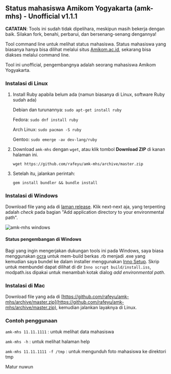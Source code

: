 ## Status mahasiswa Amikom Yogyakarta (amk-mhs) - Unofficial v1.1.1

**CATATAN**: Tools ini sudah tidak dipelihara, meskipun masih bekerja dengan baik. Silakan fork, benahi, perbarui, dan bersenang-senang dengannya!

Tool command line untuk melihat status mahasiswa. Status mahasiswa yang biasanya hanya bisa dilihat melalui situs [Amikom.ac.id](http://amikom.ac.id), sekarang bisa diakses melalui command line.

Tool ini unofficial, pengembangnya adalah seorang mahasiswa Amikom Yogyakarta.

### Instalasi di Linux
1. Install Ruby apabila belum ada (namun biasanya di Linux, software Ruby sudah ada)

    Debian dan turunannya: `sudo apt-get install ruby`

    Fedora: `sudo dnf install ruby`

    Arch Linux: `sudo pacman -S ruby`

    Gentoo: `sudo emerge -av dev-lang/ruby`

2. Download `amk-mhs` dengan `wget`, atau klik tombol **Download ZIP** di kanan halaman ini.

    `wget https://github.com/rafeyu/amk-mhs/archive/master.zip`


3. Setelah itu, jalankan perintah:

    `gem install bundler && bundle install`

### Instalasi di Windows

Download file yang ada di [laman release](https://github.com/rafeyu/amk-mhs/releases/tag/v1.1.1). Klik next-next aja, yang terpenting adalah *check* pada bagian "Add application directory to your environmental path".

![amk-mhs windows](https://lh3.googleusercontent.com/-4tnp5tYniYk/VDTttE-e0tI/AAAAAAAADWg/UYza2i360_E/s507/amk-mhs-5.jpg)

#### Status pengembangan di Windows

Bagi yang ingin mengerjakan dukungan tools ini pada Windows, saya biasa menggunakan [ocra](https://rubygems.org/gems/ocra) untuk mem-build berkas .rb menjadi .exe yang kemudian saya bundel ke dalam installer menggunakan [Inno Setup](http://www.jrsoftware.org/isinfo.php). Skrip untuk membundel dapat dilihat di dir `Inno scrupt build/install.iss`, modpath.iss dipakai untuk menambah kotak dialog *add environmental path*.

### Instalasi di Mac
Download file yang ada di [https://github.com/rafeyu/amk-mhs/archive/master.zip](https://github.com/rafeyu/amk-mhs/archive/master.zip), kemudian jalankan layaknya di Linux.


### Contoh penggunaan
`amk-mhs 11.11.1111` : untuk melihat data mahasiswa

`amk-mhs -h` : untuk melihat halaman help

`amk-mhs 11.11.1111 -f /tmp` : untuk mengunduh foto mahasiswa ke direktori tmp

Matur nuwun

